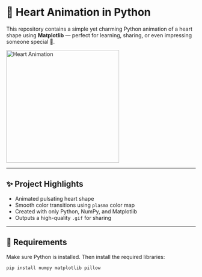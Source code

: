 # 💖 Heart Animation in Python

This repository contains a simple yet charming Python animation of a heart shape using **Matplotlib** — perfect for learning, sharing, or even impressing someone special 💌.

<img src="heart.gif" alt="Heart Animation" width="300">


---

## ✨ Project Highlights

- Animated pulsating heart shape
- Smooth color transitions using `plasma` color map
- Created with only Python, NumPy, and Matplotlib
- Outputs a high-quality `.gif` for sharing

---

## 🔧 Requirements

Make sure Python is installed. Then install the required libraries:

```bash
pip install numpy matplotlib pillow
